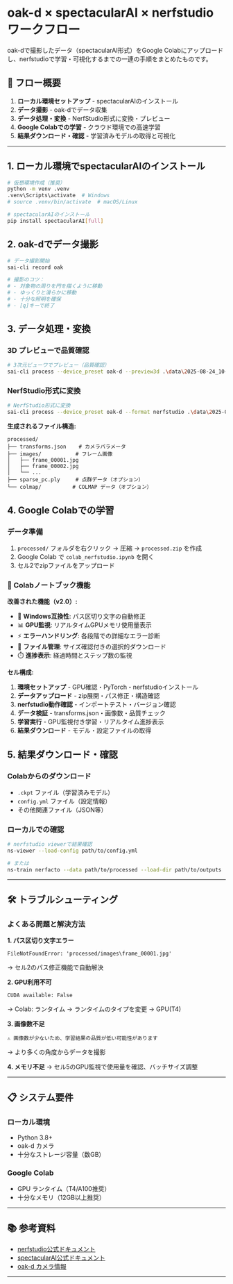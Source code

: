 # oak-d × spectacularAI × nerfstudio ワークフロー

oak-dで撮影したデータ（spectacularAI形式）をGoogle Colabにアップロードし、nerfstudioで学習・可視化するまでの一連の手順をまとめたものです。

## 🎯 フロー概要
1. **ローカル環境セットアップ** - spectacularAIのインストール
2. **データ撮影** - oak-dでデータ収集
3. **データ処理・変換** - NerfStudio形式に変換・プレビュー
4. **Google Colabでの学習** - クラウド環境での高速学習
5. **結果ダウンロード・確認** - 学習済みモデルの取得と可視化

---

## 1. ローカル環境でspectacularAIのインストール

```bash
# 仮想環境作成（推奨）
python -m venv .venv
.venv\Scripts\activate  # Windows
# source .venv/bin/activate  # macOS/Linux

# spectacularAIのインストール
pip install spectacularAI[full]
```

## 2. oak-dでデータ撮影

```bash
# データ撮影開始
sai-cli record oak

# 撮影のコツ：
# - 対象物の周りを円を描くように移動
# - ゆっくりと滑らかに移動
# - 十分な照明を確保
# - [q]キーで終了
```

## 3. データ処理・変換

### 3D プレビューで品質確認
```bash
# 3次元ビューワでプレビュー（品質確認）
sai-cli process --device_preset oak-d --preview3d .\data\2025-08-24_10-37-14 .\processed
```

### NerfStudio形式に変換
```bash
# NerfStudio形式に変換
sai-cli process --device_preset oak-d --format nerfstudio .\data\2025-08-24_10-37-14 .\processed
```

**生成されるファイル構造:**
```
processed/
├── transforms.json    # カメラパラメータ
├── images/           # フレーム画像
│   ├── frame_00001.jpg
│   ├── frame_00002.jpg
│   └── ...
├── sparse_pc.ply     # 点群データ（オプション）
└── colmap/          # COLMAP データ（オプション）
```

## 4. Google Colabでの学習

### データ準備
1. `processed/` フォルダを右クリック → 圧縮 → `processed.zip` を作成
2. Google Colab で `colab_nerfstudio.ipynb` を開く
3. セル2でzipファイルをアップロード

### 🚀 Colabノートブック機能

**改善された機能（v2.0）:**
- 🔧 **Windows互換性**: パス区切り文字の自動修正
- 📊 **GPU監視**: リアルタイムGPUメモリ使用量表示  
- ⚡ **エラーハンドリング**: 各段階での詳細なエラー診断
- 💾 **ファイル管理**: サイズ確認付きの選択的ダウンロード
- ⏱️ **進捗表示**: 経過時間とステップ数の監視

**セル構成:**
1. **環境セットアップ** - GPU確認・PyTorch・nerfstudioインストール
2. **データアップロード** - zip展開・パス修正・構造確認
3. **nerfstudio動作確認** - インポートテスト・バージョン確認
4. **データ検証** - transforms.json・画像数・品質チェック
5. **学習実行** - GPU監視付き学習・リアルタイム進捗表示
6. **結果ダウンロード** - モデル・設定ファイルの取得

## 5. 結果ダウンロード・確認

### Colabからのダウンロード
- `.ckpt` ファイル（学習済みモデル）
- `config.yml` ファイル（設定情報）
- その他関連ファイル（JSON等）

### ローカルでの確認
```bash
# nerfstudio viewerで結果確認
ns-viewer --load-config path/to/config.yml

# または
ns-train nerfacto --data path/to/processed --load-dir path/to/outputs
```

---

## 🛠️ トラブルシューティング

### よくある問題と解決方法

**1. パス区切り文字エラー**
```
FileNotFoundError: 'processed/images\frame_00001.jpg'
```
→ セル2のパス修正機能で自動解決

**2. GPU利用不可**
```
CUDA available: False
```
→ Colab: ランタイム → ランタイムのタイプを変更 → GPU(T4)

**3. 画像数不足**
```
⚠️ 画像数が少ないため、学習結果の品質が低い可能性があります
```
→ より多くの角度からデータを撮影

**4. メモリ不足**
→ セル5のGPU監視で使用量を確認、バッチサイズ調整

---

## 📋 システム要件

### ローカル環境
- Python 3.8+ 
- oak-d カメラ
- 十分なストレージ容量（数GB）

### Google Colab
- GPU ランタイム（T4/A100推奨）
- 十分なメモリ（12GB以上推奨）

---

## 📚 参考資料

- [nerfstudio公式ドキュメント](https://docs.nerf.studio/)
- [spectacularAI公式ドキュメント](https://docs.spectacularai.com/)
- [oak-d カメラ情報](https://docs.luxonis.com/projects/hardware/en/latest/)

---


